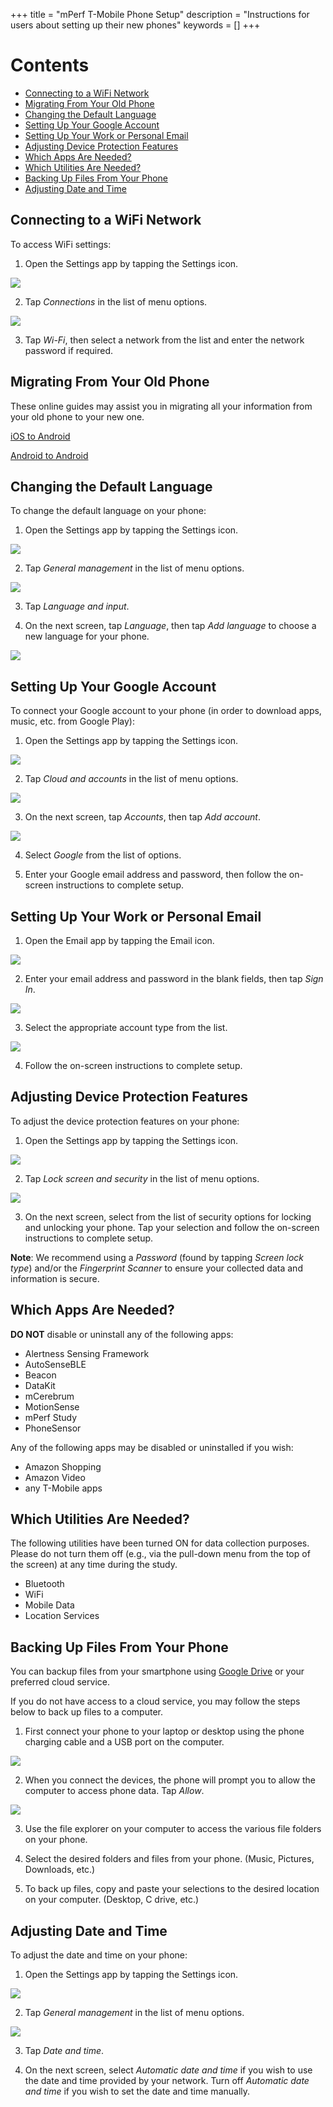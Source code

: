 +++
title = "mPerf T-Mobile Phone Setup"
description = "Instructions for users about setting up their new phones"
keywords = []
+++

# Contents

- [Connecting to a WiFi Network](#wifi)
- [Migrating From Your Old Phone](#migrating)
- [Changing the Default Language](#lang)
- [Setting Up Your Google Account](#googleaccount)
- [Setting Up Your Work or Personal Email](#email)
- [Adjusting Device Protection Features](#protection)
- [Which Apps Are Needed?](#whichapps)
- [Which Utilities Are Needed?](#utilities)
- [Backing Up Files From Your Phone](#backup)
- [Adjusting Date and Time](#timezone)


## <a name="wifi"></a>Connecting to a WiFi Network

To access WiFi settings:

1) Open the Settings app by tapping the Settings icon.

<img src="/img/howto/mPerf/phoneSettingsIcon.png">

2) Tap *Connections* in the list of menu options.

<img src="/img/howto/mPerf/connectionsButton.png">

3) Tap *Wi-Fi*, then select a network from the list and enter the network password if required.


## <a name="migrating"></a>Migrating From Your Old Phone

These online guides may assist you in migrating all your information from your old phone to your new one.

[iOS to Android](http://software.md2k.org/howto/mperf/phone-ios2android/)

[Android to Android](https://www.greenbot.com/article/2989988/android/how-to-get-everything-off-your-old-android-phone-and-onto-your-new-one.html)


## <a name="lang"></a>Changing the Default Language

To change the default language on your phone:

1) Open the Settings app by tapping the Settings icon.

<img src="/img/howto/mPerf/phoneSettingsIcon.png">

2) Tap *General management* in the list of menu options.

<img src="/img/howto/mPerf/genMgmtButton.png">

3) Tap *Language and input*.

4) On the next screen, tap *Language*, then tap *Add language* to choose a new language for your phone.

<img src="/img/howto/mPerf/addLangButton.png">


## <a name="googleaccount"></a>Setting Up Your Google Account

To connect your Google account to your phone (in order to download apps, music, etc. from Google Play):

1) Open the Settings app by tapping the Settings icon.

<img src="/img/howto/mPerf/phoneSettingsIcon.png">

2) Tap *Cloud and accounts* in the list of menu options.

<img src="/img/howto/mPerf/cloudAccountsButton.png">

3) On the next screen, tap *Accounts*, then tap *Add account*.

<img src="/img/howto/mPerf/addAccountButton.png">

4) Select *Google* from the list of options.

5) Enter your Google email address and password, then follow the on-screen instructions to complete setup.


## <a name="email"></a>Setting Up Your Work or Personal Email

1) Open the Email app by tapping the Email icon.

<img src="/img/howto/mPerf/emailIcon.png">

2) Enter your email address and password in the blank fields, then tap *Sign In*.

<img src="/img/howto/mPerf/enterEmail.png">

3) Select the appropriate account type from the list.

<img src="/img/howto/mPerf/emailType.png">

4) Follow the on-screen instructions to complete setup.


## <a name="protection"></a>Adjusting Device Protection Features

To adjust the device protection features on your phone:

1) Open the Settings app by tapping the Settings icon.

<img src="/img/howto/mPerf/phoneSettingsIcon.png">

2) Tap *Lock screen and security* in the list of menu options.

<img src="/img/howto/mPerf/securityButton.png">

3) On the next screen, select from the list of security options for locking and unlocking your phone. Tap your selection and follow the on-screen instructions to complete setup.

**Note**: We recommend using a *Password* (found by tapping *Screen lock type*) and/or the *Fingerprint Scanner* to ensure your collected data and information is secure.


## <a name="whichapps"></a>Which Apps Are Needed?

**DO NOT** disable or uninstall any of the following apps:

- Alertness Sensing Framework
- AutoSenseBLE
- Beacon
- DataKit
- mCerebrum
- MotionSense
- mPerf Study
- PhoneSensor

Any of the following apps may be disabled or uninstalled if you wish:

- Amazon Shopping
- Amazon Video
- any T-Mobile apps


## <a name="utilities"></a>Which Utilities Are Needed?

The following utilities have been turned ON for data collection purposes. Please do not turn them off (e.g., via the pull-down menu from the top of the screen) at any time during the study.

- Bluetooth
- WiFi
- Mobile Data
- Location Services


## <a name="backup"></a>Backing Up Files From Your Phone

You can backup files from your smartphone using [Google Drive](https://www.att.com/devicehowto/tutorial.html#!/interactive/id/interactive_1500010997?make=Samsung&model=SamsungG935A) or your preferred cloud service.

If you do not have access to a cloud service, you may follow the steps below to back up files to a computer.

1) First connect your phone to your laptop or desktop using the phone charging cable and a USB port on the computer.

<img src="/img/howto/mPerf/phone2computer.png">

2) When you connect the devices, the phone will prompt you to allow the computer to access phone data. Tap *Allow*.

<img src="/img/howto/mPerf/allowAccess.png">

3) Use the file explorer on your computer to access the various file folders on your phone.

4) Select the desired folders and files from your phone. (Music, Pictures, Downloads, etc.)

5) To back up files, copy and paste your selections to the desired location on your computer. (Desktop, C drive, etc.)


## <a name="timezone"></a>Adjusting Date and Time

To adjust the date and time on your phone:

1) Open the Settings app by tapping the Settings icon.

<img src="/img/howto/mPerf/phoneSettingsIcon.png">

2) Tap *General management* in the list of menu options.

<img src="/img/howto/mPerf/genMgmtButton.png">

3) Tap *Date and time*.

4) On the next screen, select *Automatic date and time* if you wish to use the date and time provided by your network. Turn off *Automatic date and time* if you wish to set the date and time manually.

